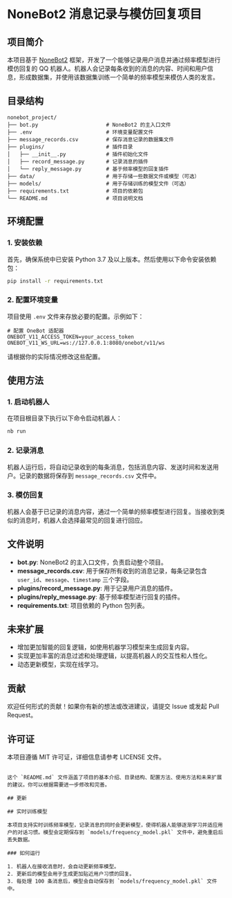# NoneBot2 消息记录与模仿回复项目

## 项目简介

本项目基于 [NoneBot2](https://v2.nonebot.dev/) 框架，开发了一个能够记录用户消息并通过频率模型进行模仿回复的 QQ 机器人。机器人会记录每条收到的消息的内容、时间和用户信息，形成数据集，并使用该数据集训练一个简单的频率模型来模仿人类的发言。

## 目录结构

```
nonebot_project/
├── bot.py                      # NoneBot2 的主入口文件
├── .env                        # 环境变量配置文件
├── message_records.csv         # 保存消息记录的数据集文件
├── plugins/                    # 插件目录
│   ├── __init__.py             # 插件初始化文件
│   ├── record_message.py       # 记录消息的插件
│   └── reply_message.py        # 基于频率模型的回复插件
├── data/                       # 用于存储一些数据文件或模型（可选）
├── models/                     # 用于存储训练的模型文件（可选）
├── requirements.txt            # 项目的依赖包
└── README.md                   # 项目说明文档
```

## 环境配置

### 1. 安装依赖

首先，确保系统中已安装 Python 3.7 及以上版本。然后使用以下命令安装依赖包：

```bash
pip install -r requirements.txt
```

### 2. 配置环境变量

项目使用 `.env` 文件来存放必要的配置。示例如下：

```
# 配置 OneBot 适配器
ONEBOT_V11_ACCESS_TOKEN=your_access_token
ONEBOT_V11_WS_URL=ws://127.0.0.1:8080/onebot/v11/ws
```

请根据你的实际情况修改这些配置。

## 使用方法

### 1. 启动机器人

在项目根目录下执行以下命令启动机器人：

```bash
nb run
```

### 2. 记录消息

机器人运行后，将自动记录收到的每条消息，包括消息内容、发送时间和发送用户。记录的数据将保存到 `message_records.csv` 文件中。

### 3. 模仿回复

机器人会基于已记录的消息内容，通过一个简单的频率模型进行回复。当接收到类似的消息时，机器人会选择最常见的回复进行回应。

## 文件说明

- **bot.py**: NoneBot2 的主入口文件，负责启动整个项目。
- **message_records.csv**: 用于保存所有收到的消息记录，每条记录包含 `user_id`、`message`、`timestamp` 三个字段。
- **plugins/record_message.py**: 用于记录用户消息的插件。
- **plugins/reply_message.py**: 基于频率模型进行回复的插件。
- **requirements.txt**: 项目依赖的 Python 包列表。

## 未来扩展

- 增加更加智能的回复逻辑，如使用机器学习模型来生成回复内容。
- 实现更加丰富的消息过滤和处理逻辑，以提高机器人的交互性和人性化。
- 动态更新模型，实现在线学习。

## 贡献

欢迎任何形式的贡献！如果你有新的想法或改进建议，请提交 Issue 或发起 Pull Request。

## 许可证

本项目遵循 MIT 许可证，详细信息请参考 LICENSE 文件。
```

这个 `README.md` 文件涵盖了项目的基本介绍、目录结构、配置方法、使用方法和未来扩展的建议。你可以根据需要进一步修改和完善。

## 更新

## 实时训练模型

本项目支持实时训练频率模型，记录消息的同时会更新模型，使得机器人能够逐渐学习并适应用户的对话习惯。模型会定期保存到 `models/frequency_model.pkl` 文件中，避免重启后丢失数据。

### 如何运行

1. 机器人在接收消息时，会自动更新频率模型。
2. 更新后的模型会用于生成更加贴近用户习惯的回复。
3. 每处理 100 条消息后，模型会自动保存到 `models/frequency_model.pkl` 文件中。

